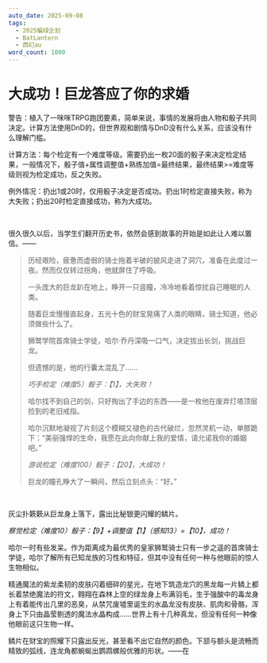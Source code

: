 ```yaml
---
auto_date: 2025-09-08
tags:
  - 2025蝙绿企划
  - BatLantern
  - 西幻au
word_count: 1000
---
```


# 大成功！巨龙答应了你的求婚

警告：植入了一咪咪TRPG跑团要素，简单来说，事情的发展将由人物和骰子共同决定。计算方法使用DnD的，但世界观和剧情与DnD没有什么关系，应该没有什么理解门槛。

计算方法：每个检定有一个难度等级。需要扔出一枚20面的骰子来决定检定结果，一般情况下，骰子值+属性调整值+熟练加值=最终结果，最终结果>=难度等级则视为检定成功，反之失败。

例外情况：扔出1或20时，仅用骰子决定是否成功。扔出1时检定直接失败，称为大失败；扔出20时检定直接成功，称为大成功。

<br>

很久很久以后，当学生们翻开历史书，依然会感到故事的开始是如此让人难以置信。——

> 历经艰险，疲惫而虚弱的骑士拖着半破的披风走进了洞穴，准备在此度过一夜。然而仅仅转过拐角，他就屏住了呼吸。
>
> 一头庞大的巨龙趴在地上，睁开一只竖瞳，冷冷地看着惊扰自己睡眠的人类。
>
> 随着巨龙慢慢直起身，五光十色的财宝晃痛了人类的眼睛，骑士知道，他必须做些什么了。
>
> 狮鹫学院首席骑士学徒，哈尔·乔丹深吸一口气，决定拔出长剑，挑战巨龙。
>
> 但遗憾的是，他的行囊太混乱了……
>
> *巧手检定（难度5）骰子：【1】，大失败！*
>
> 哈尔找不到自己的剑，只好掏出了手边的东西——是一枚他在废弃灯塔顶层捡到的老旧戒指。
>
> 哈尔沉默地凝视了片刻这个模糊又褪色的古代破烂，忽然灵机一动，单膝跪下：“美丽强悍的生命，我愿在此向你献上我的爱情，请允诺我你的婚姻吧。”
>
> *游说检定（难度100）骰子：【20】，大成功！*
>
> 巨龙的瞳孔睁大了一瞬间，然后立刻点头：“好。”

<br>

灰尘扑簌簌从巨龙身上落下，露出比秘银更闪耀的鳞片。

*察觉检定（难度10）骰子：【9】+调整值【1】（感知13）=【10】，成功！*

哈尔一时有些发呆。作为距离成为最优秀的皇家狮鹫骑士只有一步之遥的首席骑士学徒，哈尔了解所有已知龙族的习性和特征，但其中没有任何一种与他眼前的惊人生物相似。

精通魔法的紫龙柔韧的皮肤闪着细碎的星光，在地下筑造龙穴的黑龙每一片鳞上都长着禁绝魔法的符文，翱翔在森林上空的绿龙身上布满羽毛，生于强酸中的毒龙身上有着能传出几里的恶臭，从禁咒废墟里诞生的水晶龙没有皮肤、肌肉和骨骼，浑身上下只由晶莹剔透的魔法水晶构成……世界上有十几种真龙，但没有任何一种像他眼前这只生物一样。

鳞片在财宝的照耀下只露出反光，甚至看不出它自然的颜色。下颔与额头是流畅而精致的弧线，连龙角都蜿蜒出鹦鹉螺般优雅的形状。——在
